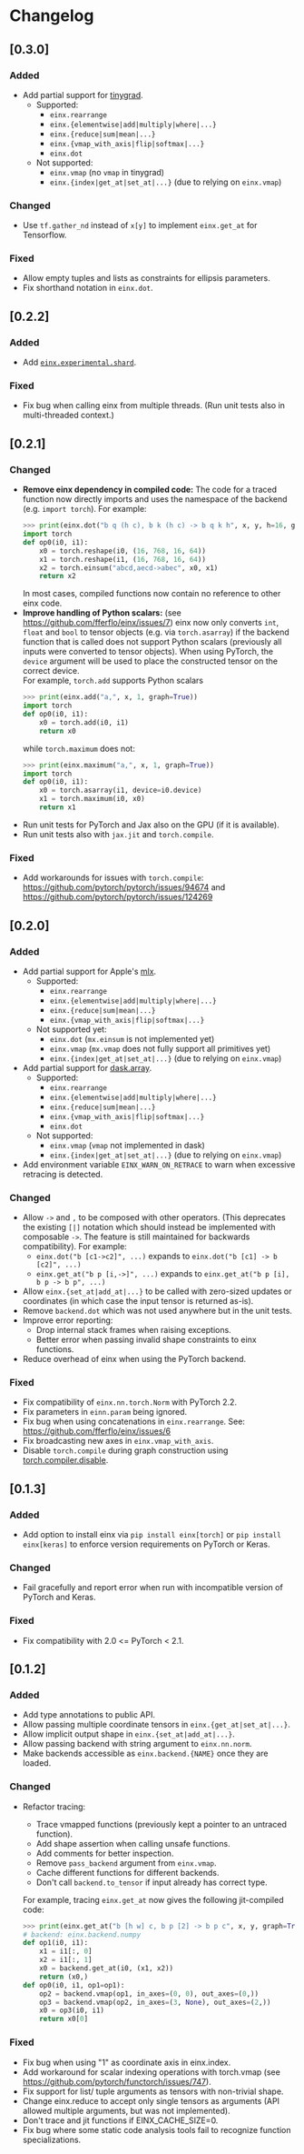 # Changelog

## [0.3.0]

### Added

- Add partial support for [tinygrad](https://github.com/tinygrad/tinygrad).
  - Supported:
    - `einx.rearrange`
    - `einx.{elementwise|add|multiply|where|...}`
    - `einx.{reduce|sum|mean|...}`
    - `einx.{vmap_with_axis|flip|softmax|...}`
    - `einx.dot`
  - Not supported:
    - `einx.vmap` (no `vmap` in tinygrad)
    - `einx.{index|get_at|set_at|...}` (due to relying on `einx.vmap`)

### Changed

- Use `tf.gather_nd` instead of `x[y]` to implement `einx.get_at` for Tensorflow.

### Fixed

- Allow empty tuples and lists as constraints for ellipsis parameters.
- Fix shorthand notation in `einx.dot`.



## [0.2.2]

### Added

- Add [`einx.experimental.shard`](https://einx.readthedocs.io/en/stable/api.html#einx.experimental.shard).

### Fixed

- Fix bug when calling einx from multiple threads. (Run unit tests also in multi-threaded context.)



## [0.2.1]

### Changed

- **Remove einx dependency in compiled code:** The code for a traced function now directly imports and uses the namespace
  of the backend (e.g. `import torch`). For example:
  ```python
  >>> print(einx.dot("b q (h c), b k (h c) -> b q k h", x, y, h=16, graph=True))
  import torch
  def op0(i0, i1):
      x0 = torch.reshape(i0, (16, 768, 16, 64))
      x1 = torch.reshape(i1, (16, 768, 16, 64))
      x2 = torch.einsum("abcd,aecd->abec", x0, x1)
      return x2
  ```
  In most cases, compiled functions now contain no reference to other einx code.
- **Improve handling of Python scalars:** (see https://github.com/fferflo/einx/issues/7) einx now only converts `int`, `float` and `bool` to tensor
  objects (e.g. via `torch.asarray`) if the backend function that is called does not support Python scalars (previously all inputs were converted
  to tensor objects). When using PyTorch, the `device` argument will be used to place the constructed tensor on the correct
  device.<br>For example, `torch.add` supports Python scalars
  ```python
  >>> print(einx.add("a,", x, 1, graph=True))
  import torch
  def op0(i0, i1):
      x0 = torch.add(i0, i1)
      return x0
  ```
  while `torch.maximum` does not:
  ```python
  >>> print(einx.maximum("a,", x, 1, graph=True))
  import torch
  def op0(i0, i1):
      x0 = torch.asarray(i1, device=i0.device)
      x1 = torch.maximum(i0, x0)
      return x1
  ```
- Run unit tests for PyTorch and Jax also on the GPU (if it is available).
- Run unit tests also with `jax.jit` and `torch.compile`.

### Fixed

- Add workarounds for issues with `torch.compile`: https://github.com/pytorch/pytorch/issues/94674 and https://github.com/pytorch/pytorch/issues/124269



## [0.2.0]

### Added

- Add partial support for Apple's [mlx](https://github.com/ml-explore/mlx).
  - Supported:
    - `einx.rearrange`
    - `einx.{elementwise|add|multiply|where|...}`
    - `einx.{reduce|sum|mean|...}`
    - `einx.{vmap_with_axis|flip|softmax|...}`
  - Not supported yet:
    - `einx.dot` (`mx.einsum` is not implemented yet)
    - `einx.vmap` (`mx.vmap` does not fully support all primitives yet)
    - `einx.{index|get_at|set_at|...}` (due to relying on `einx.vmap`)
- Add partial support for [dask.array](https://docs.dask.org/en/stable/array.html).
  - Supported:
    - `einx.rearrange`
    - `einx.{elementwise|add|multiply|where|...}`
    - `einx.{reduce|sum|mean|...}`
    - `einx.{vmap_with_axis|flip|softmax|...}`
    - `einx.dot`
  - Not supported:
    - `einx.vmap` (`vmap` not implemented in dask)
    - `einx.{index|get_at|set_at|...}` (due to relying on `einx.vmap`)
- Add environment variable `EINX_WARN_ON_RETRACE` to warn when excessive retracing is detected.

### Changed

- Allow `->` and `,` to be composed with other operators. (This deprecates the existing `[|]` notation which should instead be implemented with
  composable `->`. The feature is still maintained for backwards compatibility). For example:
    - `einx.dot("b [c1->c2]", ...)` expands to `einx.dot("b [c1] -> b [c2]", ...)`
    - `einx.get_at("b p [i,->]", ...)` expands to `einx.get_at("b p [i], b p -> b p", ...)`
- Allow `einx.{set_at|add_at|...}` to be called with zero-sized updates or coordinates (in which case the input tensor is returned as-is).
- Remove `backend.dot` which was not used anywhere but in the unit tests.
- Improve error reporting:
  - Drop internal stack frames when raising exceptions.
  - Better error when passing invalid shape constraints to einx functions.
- Reduce overhead of einx when using the PyTorch backend.

### Fixed

- Fix compatibility of `einx.nn.torch.Norm` with PyTorch 2.2.
- Fix parameters in `einn.param` being ignored.
- Fix bug when using concatenations in `einx.rearrange`. See: https://github.com/fferflo/einx/issues/6
- Fix broadcasting new axes in `einx.vmap_with_axis`.
- Disable `torch.compile` during graph construction using [torch.compiler.disable](https://pytorch.org/docs/stable/generated/torch.compiler.disable.html).


## [0.1.3]

### Added

- Add option to install einx via `pip install einx[torch]` or `pip install einx[keras]` to enforce version requirements on PyTorch or Keras.

### Changed

- Fail gracefully and report error when run with incompatible version of PyTorch and Keras.

### Fixed

- Fix compatibility with 2.0 <= PyTorch < 2.1.



## [0.1.2]

### Added

- Add type annotations to public API.
- Allow passing multiple coordinate tensors in `einx.{get_at|set_at|...}`.
- Allow implicit output shape in `einx.{set_at|add_at|...}`.
- Allow passing backend with string argument to `einx.nn.norm`.
- Make backends accessible as `einx.backend.{NAME}` once they are loaded.

### Changed

- Refactor tracing:
    - Trace vmapped functions (previously kept a pointer to an untraced function).
    - Add shape assertion when calling unsafe functions.
    - Add comments for better inspection.
    - Remove `pass_backend` argument from `einx.vmap`.
    - Cache different functions for different backends.
    - Don't call `backend.to_tensor` if input already has correct type.

  For example, tracing `einx.get_at` now gives the following jit-compiled code:
    ```python
    >>> print(einx.get_at("b [h w] c, b p [2] -> b p c", x, y, graph=True))
    # backend: einx.backend.numpy
    def op1(i0, i1):
        x1 = i1[:, 0]
        x2 = i1[:, 1]
        x0 = backend.get_at(i0, (x1, x2))
        return (x0,)
    def op0(i0, i1, op1=op1):
        op2 = backend.vmap(op1, in_axes=(0, 0), out_axes=(0,))
        op3 = backend.vmap(op2, in_axes=(3, None), out_axes=(2,))
        x0 = op3(i0, i1)
        return x0[0]
    ```

### Fixed

- Fix bug when using "1" as coordinate axis in einx.index.
- Add workaround for scalar indexing operations with torch.vmap (see https://github.com/pytorch/functorch/issues/747).
- Fix support for list/ tuple arguments as tensors with non-trivial shape.
- Change einx.reduce to accept only single tensors as arguments (API allowed multiple arguments, but was not implemented).
- Don't trace and jit functions if EINX_CACHE_SIZE=0.
- Fix bug where some static code analysis tools fail to recognize function specializations.
